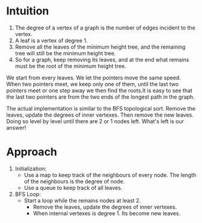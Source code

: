 # Intuition

1. The degree of a vertex of a graph is the number of edges incident to the vertex.
2. A leaf is a vertex of degree 1.
3. Remove all the leaves of the minimum height tree, and the remaining tree will still be the minimum height tree.
4. So for a graph, keep removing its leaves, and at the end what remains must be the root of the minimum height tree.

We start from every leaves. We let the pointers move the same speed. When two pointers meet, we keep only one of them, until the last two pointers meet or one step away we then find the roots.It is easy to see that the last two pointers are from the two ends of the longest path in the graph.

The actual implementation is similar to the BFS topological sort. Remove the leaves, update the degrees of inner vertexes. Then remove the new leaves. Doing so level by level until there are 2 or 1 nodes left. What's left is our answer!

# Approach

1. Initialization:
   - Use a map to keep track of the neighbours of every node. The length of the neighbours is the degree of node.
   - Use a queue to keep track of all leaves.
2. BFS Loop:
   - Start a loop while the remains nodes at least 2.
     - Remove the leaves, update the degrees of inner vertexes.
     - When internal vertexes is degree 1. Its become new leaves.
